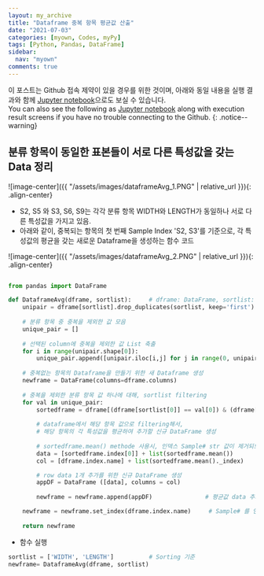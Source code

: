 ```yaml
---
layout: my_archive
title: "Dataframe 중복 항목 평균값 산출"
date: "2021-07-03"
categories: [myown, Codes, myPy]
tags: [Python, Pandas, DataFrame]
sidebar:
  nav: "myown"
comments: true
---
```


이 포스트는 Github 접속 제약이 있을 경우를 위한 것이며, 아래와 동일 내용을 실행 결과와 함께 [Jupyter notebook](https://github.com/bestofbad/pythonCodes/blob/main/DataFrame_%EC%A4%91%EB%B3%B5%ED%95%AD%EB%AA%A9_%ED%8F%89%EA%B7%A0%EA%B3%84%EC%82%B0.ipynb)으로도 보실 수 있습니다.  
You can also see the following as [Jupyter notebook](https://github.com/bestofbad/pythonCodes/blob/main/DataFrame_%EC%A4%91%EB%B3%B5%ED%95%AD%EB%AA%A9_%ED%8F%89%EA%B7%A0%EA%B3%84%EC%82%B0.ipynb) along with execution result screens if you have no trouble connecting to the Github.
{: .notice--warning}


## 분류 항목이 동일한 표본들이 서로 다른 특성값을 갖는 Data 정리

![image-center]({{ "/assets/images/dataframeAvg_1.PNG" | relative_url }}){: .align-center}

- S2, S5 와 S3, S6, S9는 각각 분류 항목 WIDTH와 LENGTH가 동일하나 서로 다른 특성값을 가지고 있음.
- 아래와 같이, 중복되는 항목의 첫 번째 Sample Index 'S2, S3'를 기준으로, 각 특성값의 평균을 갖는 새로운 Dataframe을 생성하는 함수 코드

![image-center]({{ "/assets/images/dataframeAvg_2.PNG" | relative_url }}){: .align-center}

```python

from pandas import DataFrame

def DataframeAvg(dframe, sortlist):     # dframe: DataFrame, sortlist: 분류항목 List (2개)
    unipair = dframe[sortlist].drop_duplicates(sortlist, keep='first')
    
    # 분류 항목 중 중복을 제외한 값 모음
    unique_pair = []                                                                   
    
    # 선택된 column에 중복을 제외한 값 List 축출
    for i in range(unipair.shape[0]):
        unique_pair.append([unipair.iloc[i,j] for j in range(0, unipair.shape[-1])])
            
    # 중복없는 항목의 Dataframe을 만들기 위한 새 Dataframe 생성
    newframe = DataFrame(columns=dframe.columns)
    
    # 중복을 제외한 분류 항목 값 하나에 대해, sortlist filtering
    for val in unique_pair:
        sortedframe = dframe[(dframe[sortlist[0]] == val[0]) & (dframe[sortlist[1]] == val[1])]
        
        # dataframe에서 해당 항목 값으로 filtering해서,
        # 해당 항목의 각 특성값을 평균하여 추가할 신규 DataFrame 생성
        
        # sortedframe.mean() methode 사용시, 인덱스 Sample# str 값이 제거되므로, 별도 추가 생성시켜야함
        data = [sortedframe.index[0]] + list(sortedframe.mean())
        col = [dframe.index.name] + list(sortedframe.mean()._index)

        # row data 1개 추가를 위한 신규 DataFrame 생성
        appDF = DataFrame ([data], columns = col)
        
        newframe = newframe.append(appDF)               # 평균값 data 추가

    newframe = newframe.set_index(dframe.index.name)     # Sample# 를 인덱스로 다시 지정
    
    return newframe

```

- 함수 실행 
```python
sortlist = ['WIDTH', 'LENGTH']          # Sorting 기준
newframe= DataframeAvg(dframe, sortlist)
```
